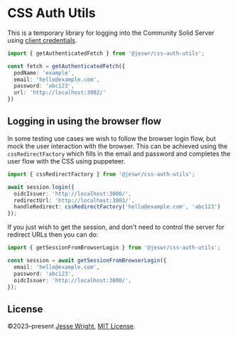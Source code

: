 # CSS Auth Utils

This is a temporary library for logging into the Community Solid Server using [client credentials](https://communitysolidserver.github.io/CommunitySolidServer/5.x/usage/client-credentials/).

```ts
import { getAuthenticatedFetch } from '@jeswr/css-auth-utils';

const fetch = getAuthenticatedFetch({
  podName: 'example',
  email: 'hello@example.com',
  password: 'abc123',
  url: 'http://localhost:3002/'
})
```

## Logging in using the browser flow

In some testing use cases we wish to follow the browser login flow, but mock the user interaction with the browser. This can be achieved using the `cssRedirectFactory` which fills in the email and password and completes the user flow with the CSS using puppeteer.

```ts
import { cssRedirectFactory } from '@jeswr/css-auth-utils';

await session.login({
  oidcIssuer: 'http://localhost:3000/',
  redirectUrl: 'http://localhost:3001/',
  handleRedirect: cssRedirectFactory('hello@example.com', 'abc123')
});
```

If you just wish to get the session, and don't need to control the server for redirect URLs then you can do:

```ts
import { getSessionFromBrowserLogin } from '@jeswr/css-auth-utils';

const session = await getSessionFromBrowserLogin({
  email: 'hello@example.com',
  password: 'abc123',
  oidcIssuer: 'http://localhost:3000/',
});
```

## License
©2023–present
[Jesse Wright](https://github.com/jeswr),
[MIT License](https://github.com/jeswr/useState/blob/master/LICENSE).

